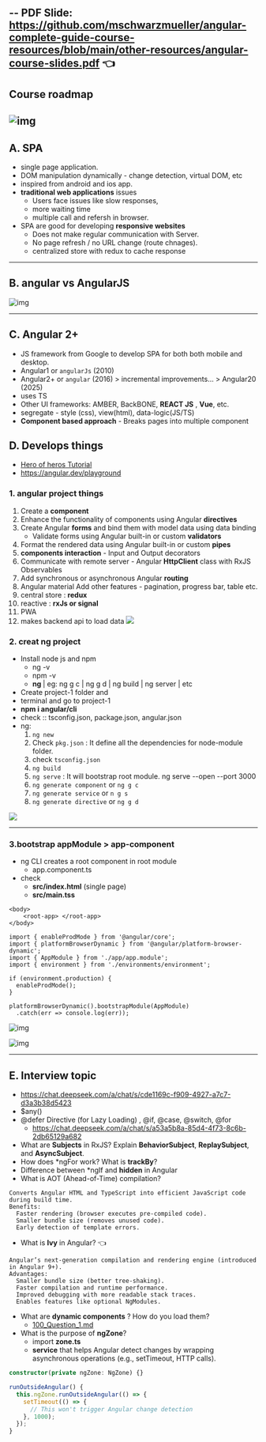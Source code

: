 -- PDF Slide: https://github.com/mschwarzmueller/angular-complete-guide-course-resources/blob/main/other-resources/angular-course-slides.pdf :point_left:
---
## Course roadmap
![img](./assets/kickoff/1.jpg)
---
## A. SPA 
- single page application.
- DOM manipulation dynamically - change detection, virtual DOM, etc
- inspired from android and ios app.
- **traditional web applications** issues
  - Users face issues like slow responses, 
  - more waiting time 
  - multiple call and refersh in browser.
- SPA are good for developing **responsive websites**
  - Does not make regular communication with Server.
  - No page refresh / no URL change (route chnages).
  - centralized store with redux to cache response
---
## B. angular vs AngularJS
![img](./assets/kickoff/2.jpg)

---
## C. Angular 2+
- JS framework from Google to develop SPA for both both mobile and desktop.
- Angular1 or `angularJs` (2010) 
- Angular2+ or `angular` (2016) >  incremental improvements... >  Angular20 (2025)
- uses TS
- Other UI frameworks: AMBER, BackBONE, **REACT JS** , **Vue**, etc.
- segregate - style (css), view(html), data-logic(JS/TS)
- **Component based approach** - Breaks pages into multiple component

## D. Develops things
- [Hero of heros Tutorial](https://angular.io/tutorial)
- https://angular.dev/playground
### 1. angular project things
  1. Create a **component** 
  2. Enhance the functionality of components using Angular **directives**
  3. Create Angular **forms** and bind them with model data using data binding 
     - Validate forms using Angular built-in or custom **validators**
  5. Format the rendered data using Angular built-in or custom **pipes**
  6. **components interaction** - Input and Output decorators
  7. Communicate with remote server - Angular **HttpClient** class with RxJS Observables
  8. Add synchronous or asynchronous Angular **routing**
  9. Angular material Add other features - pagination, progress bar, table etc.
  10. central store : **redux**
  11. reactive : **rxJs or signal**
  12. PWA 
  13. makes backend api to load data
  ![](./assets/000_1.PNG)


### 2. creat ng project
- Install node js and npm 
  - ng -v 
  - npm -v 
  - **ng <cli commands>** | eg: ng g c | ng g d | ng build | ng server | etc
- Create project-1 folder and 
- terminal and go to project-1
- **npm i angular/cli**
- check :: tsconfig.json, package.json, angular.json
- ng:
  1. `ng new` <proj1>
  2. Check `pkg.json` : It define all the dependencies for node-module folder.
  3. check `tsconfig.json`
  4. `ng build`
  5. `ng serve` : It will bootstrap root module. ng serve --open --port 3000
  6. `ng generate component` or `ng g c `
  7. `ng generate service` or `n g s`
  8. `ng generate directive` or `ng g d`

![](./assets/001_app-file.PNG)

---
### 3.bootstrap appModule > app-component

- ng CLI creates a root component in root module
  - app.component.ts
- check 
  - **src/index.html** (single page) 
  - **src/main.tss**
```
<body>
    <root-app> </root-app>
</body>
```

```
import { enableProdMode } from '@angular/core';
import { platformBrowserDynamic } from '@angular/platform-browser-dynamic';
import { AppModule } from './app/app.module';
import { environment } from './environments/environment';

if (environment.production) {
  enableProdMode();
}

platformBrowserDynamic().bootstrapModule(AppModule)
  .catch(err => console.log(err));

```

![img](https://github.com/lekhrajdinkar/NG6/blob/master/notes/assets/basic/3.JPG)

![img](./assets/basic/2.JPG)

---
## E. Interview topic
- https://chat.deepseek.com/a/chat/s/cde1169c-f909-4927-a7c7-d3a3b38d5423
- $any()
- @defer Directive (for Lazy Loading) , @if, @case, @switch, @for
  - https://chat.deepseek.com/a/chat/s/a53a5b8a-85d4-4f73-8c6b-2db65129a682
- What are **Subjects** in RxJS? Explain **BehaviorSubject**, **ReplaySubject**, and **AsyncSubject**.
- How does *ngFor work? What is **trackBy**?
- Difference between *ngIf and **hidden** in Angular
- What is AOT (Ahead-of-Time) compilation?
```
Converts Angular HTML and TypeScript into efficient JavaScript code during build time.
Benefits:
  Faster rendering (browser executes pre-compiled code).
  Smaller bundle size (removes unused code).
  Early detection of template errors.
```
- What is **Ivy** in Angular? :point_left:
```
Angular’s next-generation compilation and rendering engine (introduced in Angular 9+).
Advantages:
  Smaller bundle size (better tree-shaking).
  Faster compilation and runtime performance.
  Improved debugging with more readable stack traces.
  Enables features like optional NgModules.
```
- What are **dynamic components** ? How do you load them?
  - [100_Question_1.md](100_Question_1.md)
- What is the purpose of **ngZone**?
  - import **zone.ts**
  - **service** that helps Angular detect changes by wrapping asynchronous operations (e.g., setTimeout, HTTP calls).
```typescript
constructor(private ngZone: NgZone) {}

runOutsideAngular() {
  this.ngZone.runOutsideAngular(() => {
    setTimeout(() => {
      // This won't trigger Angular change detection
    }, 1000);
  });
}
```



